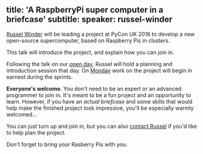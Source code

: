 title: 'A RaspberryPi super computer in a briefcase'
subtitle:
speaker: russel-winder
---
[Russel Winder](https://www.russel.org.uk/stories/short-biography.html) will be leading a project at PyCon UK 2016 to
develop a new open-source supercomputer, based on Raspberry Pis in clusters.

This talk will introduce the project, and explain how you can join in.

Following the talk on our [open day](/introduction/), Russel will hold a planning and introduction
session that day. On [Monday](/code-day/) work on the project will begin in earnest during the sprints.

**Everyone's welcome**. You don't need to be an expert or an advanced programmer to join in. It's meant to be a fun
project and an opportunity to learn. However, if you have an *actual briefcase* and some skills that would help make
the finished project look impressive, you'll be especially warmly welcomed...

You can just turn up and join in, but you can also [contact Russel](https://www.russel.org.uk/stories/contact.html) if
you'd like to help plan the project.

Don't forget to bring your Rasberry Pis with you.

